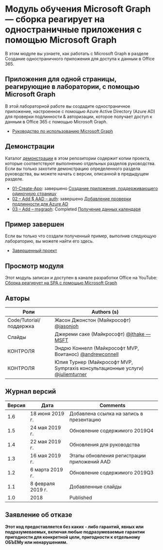 # <a name="microsoft-graph-training-module---build-react-single-page-apps-with-microsoft-graph"></a>Модуль обучения Microsoft Graph — сборка реагирует на одностраничные приложения с помощью Microsoft Graph

В этом модуле вы узнаете, как работать с Microsoft Graph в разделе Создание одностраничного приложения для доступа к данным в Office 365.

## <a name="lab---react-single-page-apps-with-the-microsoft-graph"></a>Приложения для одной страницы, реагирующие в лаборатории, с помощью Microsoft Graph

В этой лабораторной работе вы создадите одностраничное приложение, настроенное с помощью Azure Active Directory (Azure AD) для проверки подлинности & авторизации, которое получает доступ к данным в Office 365 с помощью Microsoft Graph.

- [Руководство по использованию Microsoft Graph](https://docs.microsoft.com/graph/training/react-tutorial)

## <a name="demos"></a>Демонстрации

Каталог [демонстрации](./demos) в этом репозитории содержит копии проекта, которые соответствуют выполнению отдельных разделов руководства. Если вы только захотите демонстрацию определенного раздела руководства, вы можете начать с версии, описанной в предыдущем разделе.

- [01-Create-App](demos/01-create-app): завершено [Создание приложения, поддерживающего одиночную страницу](https://docs.microsoft.com/graph/training/react-tutorial?tutorial-step=1)
- [02 – Add $ AAD – auth](demos/02-add-aad-auth): завершено [Добавление проверки подлинности для Azure AD](https://docs.microsoft.com/graph/training/react-tutorial?tutorial-step=3)
- [03 – Add – msgraph](demos/03-add-msgraph): Completed [Получение данных календаря](https://docs.microsoft.com/graph/training/react-tutorial?tutorial-step=4)

## <a name="completed-sample"></a>Пример завершен

Если вы только что создали полученный пример, выполнив следующую лабораторию, вы можете найти его здесь.

- [Завершенный проект](demos/03-add-msgraph)

## <a name="watch-the-module"></a>Просмотр модуля

Этот модуль записан и доступен в канале разработки Office на YouTube: [Сборка реагирует на SPA с помощью Microsoft Graph](https://youtu.be/IghiKqly-HY)

## <a name="contributors"></a>Авторы

|           Роли           |                                           Authors (s)                                           |
| ------------------------- | --------------------------------------------------------------------------------------------- |
| Code/Tutorial/поддержка | Жасон Джонстон (Майкрософт) [@jasonjoh](//github.com/jasonjoh)                                 |
| Слайды                    | Джереми саке (Майкрософт) [@jthake — MSFT](//github.com/jthake-msft)                             |
| КОНТРОЛЯ                        | Эндрю Коннелл (Майкрософт MVP, Воитанос) [@andrewconnell](//github.com/andrewconnell)         |
| КОНТРОЛЯ                        | Юлия Турнер (Майкрософт MVP, Sympraxis консультационные услуги) [@juliemturner](//github.com/juliemturner) |

## <a name="version-history"></a>Журнал версий

| Версия |       Дата       |              Comments              |
| ------- | ---------------- | ---------------------------------- |
| 1.6     | 18 июня 2019 г.    | Добавлена ссылка на запись в презентацию |
| 1.5     | 24 мая 2019 г.     | Обновление содержимого 2019Q4             |
| 1.4     | 22 мая 2019 г.     | Обновления для руководства                 |
| 1.3     | 16 мая 2019 г.     | Этапы обновления регистрации приложений AAD |
| 1.2     | 6 марта 2019 г.    | Обновление содержимого 2019Q3             |
| 1.1     | 8 февраля 2019 г. | Добавленные слайды                       |
| 1.0     | 2018             | Published                          |

## <a name="disclaimer"></a>Заявление об отказе

**Этот код предоставляется без каких *-* либо гарантий, явных или подразумеваемых, включая любые подразумеваемые гарантии пригодности для конкретной цели, пригодности к отдельному ОБЪЕМу или ненарушениям.**
